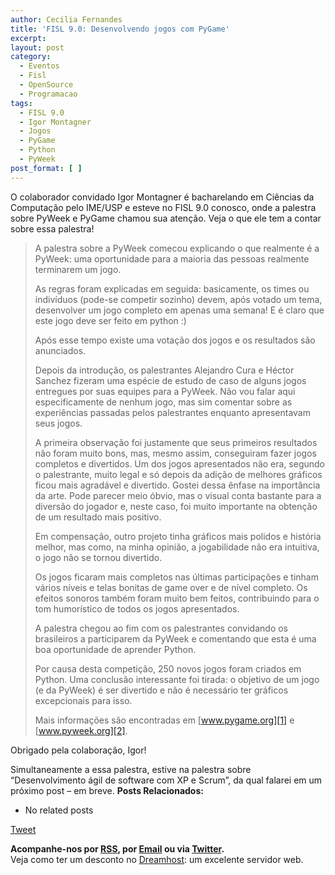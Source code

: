 ```yaml
---
author: Cecilia Fernandes
title: 'FISL 9.0: Desenvolvendo jogos com PyGame'
excerpt:
layout: post
category:
  - Eventos
  - Fisl
  - OpenSource
  - Programacao
tags:
  - FISL 9.0
  - Igor Montagner
  - Jogos
  - PyGame
  - Python
  - PyWeek
post_format: [ ]
---
```

O colaborador convidado Igor Montagner é bacharelando em Ciências da Computação pelo IME/USP e esteve no FISL 9.0 conosco, onde a palestra sobre PyWeek e PyGame chamou sua atenção. Veja o que ele tem a contar sobre essa palestra!

> A palestra sobre a PyWeek comecou explicando o que realmente é a PyWeek: uma oportunidade para a maioria das pessoas realmente terminarem um jogo.
> 
> As regras foram explicadas em seguida: basicamente, os times ou indivíduos (pode-se competir sozinho) devem, após votado um tema, desenvolver um jogo completo em apenas uma semana! E é claro que este jogo deve ser feito em python :)
> 
> Após esse tempo existe uma votação dos jogos e os resultados são anunciados.
> 
> Depois da introdução, os palestrantes Alejandro Cura e Héctor Sanchez fizeram uma espécie de estudo de caso de alguns jogos entregues por suas equipes para a PyWeek. Não vou falar aqui especificamente de nenhum jogo, mas sim comentar sobre as experiências passadas pelos palestrantes enquanto apresentavam seus jogos.
> 
> A primeira observação foi justamente que seus primeiros resultados não foram muito bons, mas, mesmo assim, conseguiram fazer jogos completos e divertidos. Um dos jogos apresentados não era, segundo o palestrante, muito legal e só depois da adição de melhores gráficos ficou mais agradável e divertido. Gostei dessa ênfase na importância da arte. Pode parecer meio óbvio, mas o visual conta bastante para a diversão do jogador e, neste caso, foi muito importante na obtenção de um resultado mais positivo.
> 
> Em compensação, outro projeto tinha gráficos mais polidos e história melhor, mas como, na minha opinião, a jogabilidade não era intuitiva, o jogo não se tornou divertido.
> 
> Os jogos ficaram mais completos nas últimas participações e tinham vários níveis e telas bonitas de game over e de nível completo. Os efeitos sonoros também foram muito bem feitos, contribuindo para o tom humorístico de todos os jogos apresentados.
> 
> A palestra chegou ao fim com os palestrantes convidando os brasileiros a participarem da PyWeek e comentando que esta é uma boa oportunidade de aprender Python.
> 
> Por causa desta competição, 250 novos jogos foram criados em Python. Uma conclusão interessante foi tirada: o objetivo de um jogo (e da PyWeek) é ser divertido e não é necessário ter gráficos excepcionais para isso.
> 
> Mais informações são encontradas em [www.pygame.org][1] e [www.pyweek.org][2].

Obrigado pela colaboração, Igor!

Simultaneamente a essa palestra, estive na palestra sobre “Desenvolvimento ágil de software com XP e Scrum”, da qual falarei em um próximo post – em breve. 
**Posts Relacionados:** 
*   No related posts



[Tweet][3] 





**Acompanhe-nos por [ RSS][4], por [Email][5] ou via [Twitter][6].**  
Veja como ter um desconto no [Dreamhost][7]: um excelente servidor web.

 [1]: http://www.pygame.org
 [2]: http://www.pyweek.org
 [3]: https://twitter.com/share
 [4]: http://feeds.feedburner.com/VidaGeek
 [5]: http://feedburner.google.com/fb/a/mailverify?uri=VidaGeek&loc=pt_BR
 [6]: http://twitter.com/blogvidageek
 [7]: http://vidageek.net/dreamhost/

